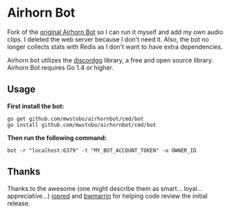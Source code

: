 # Airhorn Bot
Fork of the [original Airhorn Bot](https://github.com/hammerandchisel/airhornbot) so I can run it myself and add my own audio clips. I deleted the web server because I don't need it. Also, the bot no longer collects stats with Redis as I don't want to have extra dependencies.

Airhorn bot utilizes the [discordgo](https://github.com/bwmarrin/discordgo) library, a free and open source library. Airhorn Bot requires Go 1.4 or higher.

## Usage

**First install the bot:**
```
go get github.com/mwstobo/airhornbot/cmd/bot
go install github.com/mwstobo/airhornbot/cmd/bot
```
 **Then run the following command:**

```
bot -r "localhost:6379" -t "MY_BOT_ACCOUNT_TOKEN" -o OWNER_ID
```

## Thanks
Thanks to the awesome (one might describe them as smart... loyal... appreciative...) [iopred](https://github.com/iopred) and [bwmarrin](https://github.com/bwmarrin/discordgo) for helping code review the initial release.
